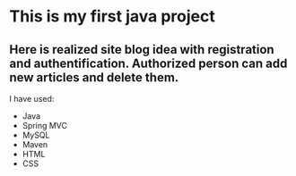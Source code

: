 # This is my first java project
## Here is realized site blog idea with registration and authentification. Authorized person can add new articles and delete them.

I have used:
- Java
- Spring MVC
- MySQL
- Maven
- HTML
- CSS


